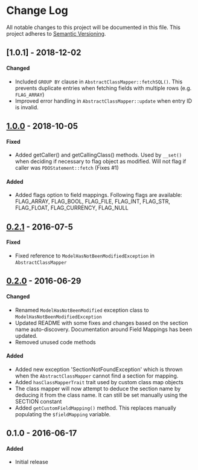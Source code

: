 # Change Log
All notable changes to this project will be documented in this file.
This project adheres to [Semantic Versioning](http://semver.org/).

## [1.0.1] - 2018-12-02
#### Changed
- Included `GROUP BY` clause in `AbstractClassMapper::fetchSQL()`. This prevents duplicate entries when fetching fields with multiple rows (e.g. `FLAG_ARRAY`)
- Improved error handling in `AbstractClassMapper::update` when entry ID is invalid.

## [1.0.0] - 2018-10-05
#### Fixed
- Added getCaller() and getCallingClass() methods. Used by `__set()` when deciding if necessary to flag object as modified. Will not flag if caller was `PDOStatement::fetch` (Fixes #1)

#### Added
- Added flags option to field mappings. Following flags are available: FLAG_ARRAY, FLAG_BOOL, FLAG_FILE, FLAG_INT, FLAG_STR, FLAG_FLOAT, FLAG_CURRENCY, FLAG_NULL

## [0.2.1] - 2016-07-5
#### Fixed
- Fixed reference to `ModelHasNotBeenModifiedException` in `AbstractClassMapper`

## [0.2.0] - 2016-06-29
#### Changed
- Renamed `ModelHasNotBeenModified` exception class to `ModelHasNotBeenModifiedException`
- Updated README with some fixes and changes based on the section name auto-discovery. Documentation around Field Mappings has been updated.
- Removed unused code methods

#### Added
- Added new exception 'SectionNotFoundException' which is thrown when the `AbstractClassMapper` cannot find a section for mapping.
- Added `hasClassMapperTrait` trait used by custom class map objects
- The class mapper will now attempt to deduce the section name by deducing it from the class name. It can still be set manually using the SECTION constant
- Added `getCustomFieldMapping()` method. This replaces manually populating the `$fieldMapping` variable.

## 0.1.0 - 2016-06-17
#### Added
- Initial release

[1.0.0]: https://github.com/pointybeard/symphony-classmapper/compare/0.2.1...1.0.0
[0.2.1]: https://github.com/pointybeard/symphony-classmapper/compare/0.2.0...0.2.1
[0.2.0]: https://github.com/pointybeard/symphony-classmapper/compare/0.1.0...0.2.0
